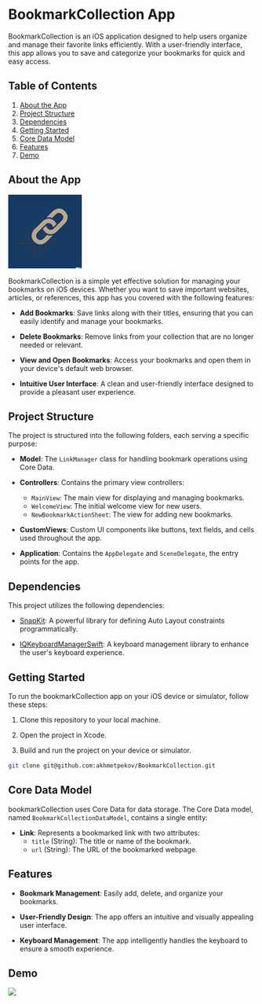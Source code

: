 # BookmarkCollection App

BookmarkCollection is an iOS application designed to help users organize and manage their favorite links efficiently. With a user-friendly interface, this app allows you to save and categorize your bookmarks for quick and easy access.

## Table of Contents

1. [About the App](#about-the-app)
2. [Project Structure](#project-structure)
3. [Dependencies](#dependencies)
4. [Getting Started](#getting-started)
5. [Core Data Model](#core-data-model)
6. [Features](#features)
7. [Demo](#demo)

## About the App

<img src="https://github.com/akhmetpekov/BookmarkCollection/blob/main/images/logo.png" width="150" height="150">

BookmarkCollection is a simple yet effective solution for managing your bookmarks on iOS devices. Whether you want to save important websites, articles, or references, this app has you covered with the following features:

- **Add Bookmarks**: Save links along with their titles, ensuring that you can easily identify and manage your bookmarks.

- **Delete Bookmarks**: Remove links from your collection that are no longer needed or relevant.

- **View and Open Bookmarks**: Access your bookmarks and open them in your device's default web browser.

- **Intuitive User Interface**: A clean and user-friendly interface designed to provide a pleasant user experience.

## Project Structure

The project is structured into the following folders, each serving a specific purpose:

- **Model**: The `LinkManager` class for handling bookmark operations using Core Data.

- **Controllers**: Contains the primary view controllers:
  - `MainView`: The main view for displaying and managing bookmarks.
  - `WelcomeView`: The initial welcome view for new users.
  - `NewBookmarkActionSheet`: The view for adding new bookmarks.

- **CustomViews**: Custom UI components like buttons, text fields, and cells used throughout the app.

- **Application**: Contains the `AppDelegate` and `SceneDelegate`, the entry points for the app.

## Dependencies

This project utilizes the following dependencies:

- [SnapKit](https://github.com/SnapKit/SnapKit): A powerful library for defining Auto Layout constraints programmatically.

- [IQKeyboardManagerSwift](https://github.com/hackiftekhar/IQKeyboardManager): A keyboard management library to enhance the user's keyboard experience.

## Getting Started

To run the bookmarkCollection app on your iOS device or simulator, follow these steps:

1. Clone this repository to your local machine.

2. Open the project in Xcode.

3. Build and run the project on your device or simulator.

```bash
git clone git@github.com:akhmetpekov/BookmarkCollection.git
```

## Core Data Model

bookmarkCollection uses Core Data for data storage. The Core Data model, named `BookmarkCollectionDataModel`, contains a single entity:

- **Link**: Represents a bookmarked link with two attributes:
  - `title` (String): The title or name of the bookmark.
  - `url` (String): The URL of the bookmarked webpage.

## Features

- **Bookmark Management**: Easily add, delete, and organize your bookmarks.
  
- **User-Friendly Design**: The app offers an intuitive and visually appealing user interface.
  
- **Keyboard Management**: The app intelligently handles the keyboard to ensure a smooth experience.

## Demo

![](https://github.com/akhmetpekov/BookmarkCollection/blob/main/images/Demo.gif)


